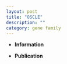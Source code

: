 ```yaml
---
layout: post
title: "OSCLE"
description: ""
category: gene family
---
```


* **Information**  

* **Publication**  


